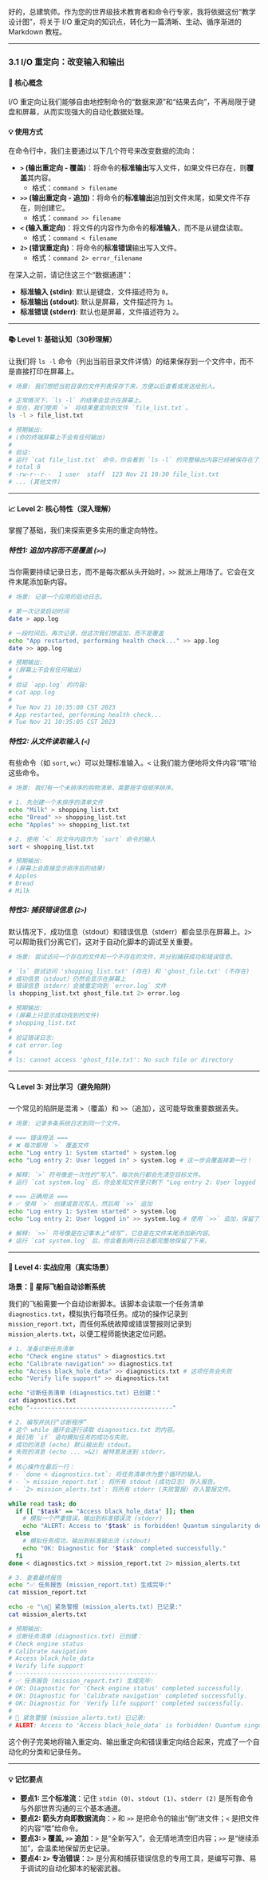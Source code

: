 好的，总建筑师。作为您的世界级技术教育者和命令行专家，我将依据这份“教学设计图”，将关于 I/O 重定向的知识点，转化为一篇清晰、生动、循序渐进的 Markdown 教程。

---

### 3.1 I/O 重定向：改变输入和输出

#### 🎯 核心概念

I/O 重定向让我们能够自由地控制命令的“数据来源”和“结果去向”，不再局限于键盘和屏幕，从而实现强大的自动化数据处理。

#### 💡 使用方式

在命令行中，我们主要通过以下几个符号来改变数据的流向：

*   **`>` (输出重定向 - 覆盖)**：将命令的**标准输出**写入文件，如果文件已存在，则**覆盖**其内容。
    *   格式：`command > filename`
*   **`>>` (输出重定向 - 追加)**：将命令的**标准输出**追加到文件末尾，如果文件不存在，则创建它。
    *   格式：`command >> filename`
*   **`<` (输入重定向)**：将文件的内容作为命令的**标准输入**，而不是从键盘读取。
    *   格式：`command < filename`
*   **`2>` (错误重定向)**：将命令的**标准错误**输出写入文件。
    *   格式：`command 2> error_filename`

在深入之前，请记住这三个“数据通道”：
*   **标准输入 (stdin)**: 默认是键盘，文件描述符为 `0`。
*   **标准输出 (stdout)**: 默认是屏幕，文件描述符为 `1`。
*   **标准错误 (stderr)**: 默认也是屏幕，文件描述符为 `2`。

---

#### 📚 Level 1: 基础认知（30秒理解）

让我们将 `ls -l` 命令（列出当前目录文件详情）的结果保存到一个文件中，而不是直接打印在屏幕上。

```bash
# 场景: 我们想把当前目录的文件列表保存下来，方便以后查看或发送给别人。

# 正常情况下，`ls -l` 的结果会显示在屏幕上。
# 现在，我们使用 `>` 将结果重定向到文件 `file_list.txt`。
ls -l > file_list.txt

# 预期输出:
# (你的终端屏幕上不会有任何输出)
#
# 验证:
# 运行 `cat file_list.txt` 命令，你会看到 `ls -l` 的完整输出内容已经被保存在了文件中。
# total 8
# -rw-r--r--  1 user  staff  123 Nov 21 10:30 file_list.txt
# ... (其他文件)
```

---

#### 📈 Level 2: 核心特性（深入理解）

掌握了基础，我们来探索更多实用的重定向特性。

##### 特性1: 追加内容而不是覆盖 (`>>`)

当你需要持续记录日志，而不是每次都从头开始时，`>>` 就派上用场了。它会在文件末尾添加新内容。

```bash
# 场景: 记录一个应用的启动日志。

# 第一次记录启动时间
date > app.log

# 一段时间后，再次记录，但这次我们想追加，而不是覆盖
echo "App restarted, performing health check..." >> app.log
date >> app.log

# 预期输出:
# (屏幕上不会有任何输出)
#
# 验证 `app.log` 的内容:
# cat app.log
#
# Tue Nov 21 10:35:00 CST 2023
# App restarted, performing health check...
# Tue Nov 21 10:35:05 CST 2023
```

##### 特性2: 从文件读取输入 (`<`)

有些命令（如 `sort`, `wc`）可以处理标准输入。`<` 让我们能方便地将文件内容“喂”给这些命令。

```bash
# 场景: 我们有一个未排序的购物清单，需要按字母顺序排序。

# 1. 先创建一个未排序的清单文件
echo "Milk" > shopping_list.txt
echo "Bread" >> shopping_list.txt
echo "Apples" >> shopping_list.txt

# 2. 使用 `<` 将文件内容作为 `sort` 命令的输入
sort < shopping_list.txt

# 预期输出:
# (屏幕上会直接显示排序后的结果)
# Apples
# Bread
# Milk
```

##### 特性3: 捕获错误信息 (`2>`)

默认情况下，成功信息（stdout）和错误信息（stderr）都会显示在屏幕上。`2>` 可以帮助我们分离它们，这对于自动化脚本的调试至关重要。

```bash
# 场景: 尝试访问一个存在的文件和一个不存在的文件，并分别捕获成功和错误信息。

# `ls` 尝试访问 'shopping_list.txt' (存在) 和 'ghost_file.txt' (不存在)
# 成功信息（stdout）仍然会显示在屏幕上
# 错误信息（stderr）会被重定向到 `error.log` 文件
ls shopping_list.txt ghost_file.txt 2> error.log

# 预期输出:
# (屏幕上只显示成功找到的文件)
# shopping_list.txt
#
# 验证错误日志:
# cat error.log
#
# ls: cannot access 'ghost_file.txt': No such file or directory
```

---

#### 🔍 Level 3: 对比学习（避免陷阱）

一个常见的陷阱是混淆 `>`（覆盖）和 `>>`（追加），这可能导致重要数据丢失。

```bash
# 场景: 记录多条系统日志到同一个文件。

# === 错误用法 ===
# ❌ 每次都用 `>` 覆盖文件
echo "Log entry 1: System started" > system.log
echo "Log entry 2: User logged in" > system.log # 这一步会覆盖掉第一行！

# 解释: `>` 符号像是一次性的“写入”，每次执行都会先清空目标文件。
# 运行 `cat system.log` 后，你会发现文件里只剩下 "Log entry 2: User logged in"。

# === 正确用法 ===
# ✅ 使用 `>` 创建或首次写入，然后用 `>>` 追加
echo "Log entry 1: System started" > system.log
echo "Log entry 2: User logged in" >> system.log # 使用 `>>` 追加，保留了原有内容

# 解释: `>>` 符号像是在记事本上“续写”，它总是在文件末尾添加新内容。
# 运行 `cat system.log` 后，你会看到两行日志都完整地保留了下来。
```

---

#### 🚀 Level 4: 实战应用（真实场景）

**场景：🚀 星际飞船自动诊断系统**

我们的飞船需要一个自动诊断脚本。该脚本会读取一个任务清单 `diagnostics.txt`，模拟执行每项任务。成功的操作记录到 `mission_report.txt`，而任何系统故障或错误警报则记录到 `mission_alerts.txt`，以便工程师能快速定位问题。

```bash
# 1. 准备诊断任务清单
echo "Check engine status" > diagnostics.txt
echo "Calibrate navigation" >> diagnostics.txt
echo "Access black_hole_data" >> diagnostics.txt # 这项任务会失败
echo "Verify life support" >> diagnostics.txt

echo "诊断任务清单 (diagnostics.txt) 已创建："
cat diagnostics.txt
echo "----------------------------------------"

# 2. 编写并执行“诊断程序”
# 这个 while 循环会逐行读取 diagnostics.txt 的内容。
# 我们用 `if` 语句模拟任务的成功与失败。
# 成功的消息 (echo) 默认输出到 stdout。
# 失败的消息 (echo ... >&2) 被特意发送到 stderr。
#
# 核心操作在最后一行：
# - `done < diagnostics.txt`: 将任务清单作为整个循环的输入。
# - `> mission_report.txt`: 将所有 stdout (成功日志) 存入报告。
# - `2> mission_alerts.txt`: 将所有 stderr (失败警报) 存入警报文件。

while read task; do
  if [[ "$task" == "Access black_hole_data" ]]; then
    # 模拟一个严重错误，输出到标准错误流 (stderr)
    echo "ALERT: Access to '$task' is forbidden! Quantum singularity detected!" >&2
  else
    # 模拟任务成功，输出到标准输出流 (stdout)
    echo "OK: Diagnostic for '$task' completed successfully."
  fi
done < diagnostics.txt > mission_report.txt 2> mission_alerts.txt

# 3. 查看最终报告
echo "✅ 任务报告 (mission_report.txt) 生成完毕:"
cat mission_report.txt

echo -e "\n🚨 紧急警报 (mission_alerts.txt) 已记录:"
cat mission_alerts.txt

# 预期输出:
# 诊断任务清单 (diagnostics.txt) 已创建：
# Check engine status
# Calibrate navigation
# Access black_hole_data
# Verify life support
# ----------------------------------------
# ✅ 任务报告 (mission_report.txt) 生成完毕:
# OK: Diagnostic for 'Check engine status' completed successfully.
# OK: Diagnostic for 'Calibrate navigation' completed successfully.
# OK: Diagnostic for 'Verify life support' completed successfully.
#
# 🚨 紧急警报 (mission_alerts.txt) 已记录:
# ALERT: Access to 'Access black_hole_data' is forbidden! Quantum singularity detected!
```
这个例子完美地将输入重定向、输出重定向和错误重定向结合起来，完成了一个自动化的分类和记录任务。

---

#### 💡 记忆要点

- **要点1: 三个标准流**：记住 `stdin (0)`、`stdout (1)`、`stderr (2)` 是所有命令与外部世界沟通的三个基本通道。
- **要点2: 箭头方向即数据流向**：`>` 和 `>>` 是把命令的输出“倒”进文件；`<` 是把文件的内容“喂”给命令。
- **要点3: `>` 覆盖, `>>` 追加**：`>` 是“全新写入”，会无情地清空旧内容；`>>` 是“继续添加”，会温柔地保留历史记录。
- **要点4: `2>` 专治错误**：`2>` 是分离和捕获错误信息的专用工具，是编写可靠、易于调试的自动化脚本的秘密武器。
